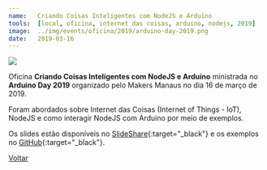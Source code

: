 ```yaml
---
name:  	Criando Coisas Inteligentes com NodeJS e Arduino
tools: 	[local, oficina, internet das coisas, arduino, nodejs, 2019]
image: 	../img/events/oficina/2019/arduino-day-2019.png
date: 	2019-03-16
---
```


![](../img/events/oficina/2019/arduino-day-2019.png)

Oficina **Criando Coisas Inteligentes com NodeJS e Arduino** ministrada no **Arduino Day 2019** organizado pelo Makers Manaus no dia 16 de março de 2019. 

Foram abordados sobre Internet das Coisas (Internet of Things - IoT), NodeJS e como interagir NodeJS com Arduino por meio de exemplos.

Os slides estão disponíveis no [SlideShare][slideshare-arduino-day-2019]{:target="_black"} e os exemplos no [GitHub][github-arduino-day-2019]{:target="_black"}.

[maker-manaus]: https://www.facebook.com/makersmanaus/

[slideshare-arduino-day-2019]: https://pt.slideshare.net/orlewilson/como-criar-coisas-inteligentes-com-nodejs-e-arduino-arduino-day-2019-manaus

[github-arduino-day-2019]: https://github.com/orlewilson/arduino-day-manaus-2019-nodejs-arduino

<p class="text-center">
	<a class="btn btn-outline-primary mt-1" href="{{ site.baseurl }}/events/">Voltar</a>
</p>